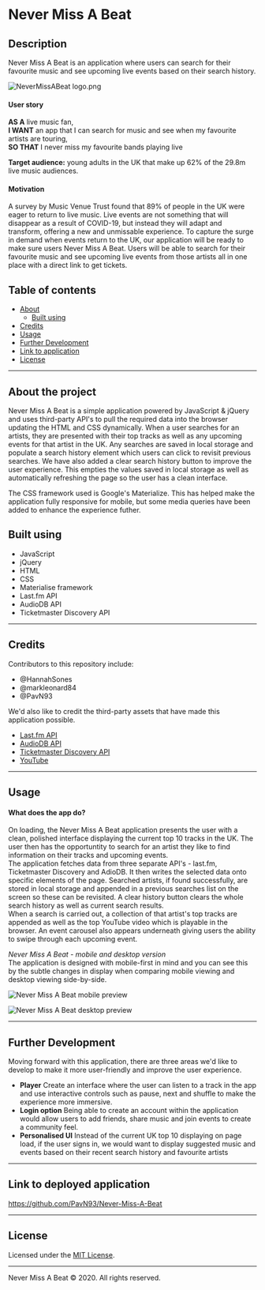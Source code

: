# Never Miss A Beat
## Description
Never Miss A Beat is an application where users can search for their favourite music and see upcoming live events based on their search history.

![NeverMissABeat logo.png](https://github.com/PavN93/Never-Miss-A-Beat/blob/main/NeverMissABeat%20logo.png)

#### User story
**AS A** live music fan,   
**I WANT** an app that I can search for music and see when my favourite artists are touring,   
**SO THAT** I never miss my favourite bands playing live

**Target audience:** young adults in the UK that make up 62% of the 29.8m live music audiences.

#### Motivation
A survey by Music Venue Trust found that 89% of people in the UK were eager to return to live music. Live events are not something that will disappear as a result of COVID-19, but instead they will adapt and transform, offering a new and unmissable experience. To capture the surge in demand when events return to the UK, our application will be ready to make sure users Never Miss A Beat. Users will be able to search for their favourite music and see upcoming live events from those artists all in one place with a direct link to get tickets.

## Table of contents
* [About](#about-the-project)
  * [Built using](#built-using)
* [Credits](#credits)
* [Usage](#usage)
* [Further Development](#further-development)
* [Link to application](#link-to-deployed-application)
* [License](License)

----------

## About the project
Never Miss A Beat is a simple application powered by JavaScript & jQuery and uses third-party API's to pull the required data into the browser updating the HTML and CSS dynamically. When a user searches for an artists, they are presented with their top tracks as well as any upcoming events for that artist in the UK. Any searches are saved in local storage and populate a search history element which users can click to revisit previous searches. We have also added a clear search history button to improve the user experience. This empties the values saved in local storage as well as automatically refreshing the page so the user has a clean interface.

The CSS framework used is Google's Materialize. This has helped make the application fully responsive for mobile, but some media queries have been added to enhance the experience futher.

## Built using
* JavaScript
* jQuery
* HTML
* CSS
* Materialise framework
* Last.fm API
* AudioDB API
* Ticketmaster Discovery API

----------

## Credits
Contributors to this repository include:
* @HannahSones
* @markleonard84
* @PavN93

We'd also like to credit the third-party assets that have made this application possible.
* [Last.fm API](https://www.last.fm/api)
* [AudioDB API](https://www.theaudiodb.com/api_guide.php)
* [Ticketmaster Discovery API](https://developer.ticketmaster.com/products-and-docs/apis/discovery-api/v2/)
* [YouTube](https://www.youtube.com/)

---------------

## Usage
#### What does the app do?
On loading, the Never Miss A Beat application presents the user with a clean, polished interface displaying the current top 10 tracks in the UK. The user then has the opportuntity to search for an artist they like to find information on their tracks and upcoming events.   
The application fetches data from three separate API's - last.fm, Ticketmaster Discovery and AdioDB. It then writes the selected data onto specific elements of the page. Searched artists, if found successfully, are stored in local storage and appended in a previous searches list on the screen so these can be revisited. A clear history button clears the whole search history as well as current search results.  
When a search is carried out, a collection of that artist's top tracks are appended as well as the top YouTube video which is playable in the browser. An event carousel also appears underneath giving users the ability to swipe through each upcoming event.

*Never Miss A Beat - mobile and desktop version*   
The application is designed with mobile-first in mind and you can see this by the subtle changes in display when comparing mobile viewing and desktop viewing side-by-side.  

![Never Miss A Beat mobile preview](https://media.giphy.com/media/UISQRQCFYKfuJ1VRz0/giphy.gif)

![Never Miss A Beat desktop preview](https://media.giphy.com/media/CF7TcRrgrFIbv691tO/giphy.gif)

-------------
## Further Development
Moving forward with this application, there are three areas we'd like to develop to make it more user-friendly and improve the user experience.
* **Player**
Create an interface where the user can listen to a track in the app and use interactive controls such as pause, next and shuffle to make the experience more immersive.
* **Login option**
Being able to create an account within the application would allow users to add friends, share music and join events to create a community feel.
* **Personalised UI**
Instead of the current UK top 10 displaying on page load, if the user signs in, we would want to display suggested music and events based on their recent search history and favourite artists

--------------
## Link to deployed application
https://github.com/PavN93/Never-Miss-A-Beat

------------
## License

Licensed under the [MIT License](https://choosealicense.com/licenses/mit/).

-------------

Never Miss A Beat © 2020. All rights reserved.
